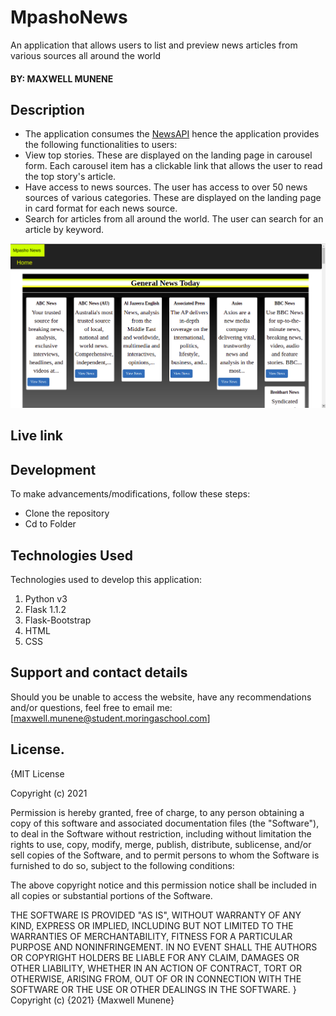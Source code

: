 # MpashoNews
An application that allows users to list and preview news articles from various sources all around the world
#### BY: MAXWELL MUNENE

## Description
* The application consumes the [NewsAPI](https://newsapi.org/) hence the application provides the following functionalities to users:
* View top stories. These are displayed on the landing page in carousel form. Each carousel item has a clickable link that allows the user to read the top story's article.
* Have access to news sources. The user has access to over 50 news sources of various categories. These are displayed on the landing page in card format for each news source.
* Search for articles from all around the world. The user can search for an article by keyword.

![landing](./app/static/images/landing.png)

## Live link

## Development
To make advancements/modifications, follow these steps:

* Clone the repository
* Cd to Folder 

## Technologies Used
Technologies used to develop this application:

1. Python v3
2. Flask 1.1.2
3. Flask-Bootstrap
4. HTML 
5. CSS


## Support and contact details

Should you be unable to access the website, have any recommendations and/or questions, feel free to email me:[maxwell.munene@student.moringaschool.com]


## License.
{MIT License

Copyright (c) 2021

Permission is hereby granted, free of charge, to any person obtaining a copy of this software and associated documentation files (the "Software"), to deal in the Software without restriction, including without limitation the rights to use, copy, modify, merge, publish, distribute, sublicense, and/or sell copies of the Software, and to permit persons to whom the Software is furnished to do so, subject to the following conditions:

The above copyright notice and this permission notice shall be included in all copies or substantial portions of the Software.

THE SOFTWARE IS PROVIDED "AS IS", WITHOUT WARRANTY OF ANY KIND, EXPRESS OR IMPLIED, INCLUDING BUT NOT LIMITED TO THE WARRANTIES OF MERCHANTABILITY, FITNESS FOR A PARTICULAR PURPOSE AND NONINFRINGEMENT. IN NO EVENT SHALL THE AUTHORS OR COPYRIGHT HOLDERS BE LIABLE FOR ANY CLAIM, DAMAGES OR OTHER LIABILITY, WHETHER IN AN ACTION OF CONTRACT, TORT OR OTHERWISE, ARISING FROM, OUT OF OR IN CONNECTION WITH THE SOFTWARE OR THE USE OR OTHER DEALINGS IN THE SOFTWARE. } Copyright (c) {2021} {Maxwell Munene}

